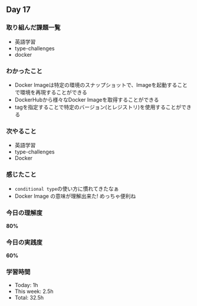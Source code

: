 ## Day 17

### 取り組んだ課題一覧
- 英語学習
- type-challenges
- docker

### わかったこと
- Docker Imageは特定の環境のスナップショットで、Imageを起動することで環境を再現することができる
- DockerHubから様々なDocker Imageを取得することができる 
- tagを指定することで特定のバージョン(とレジストリ)を使用することができる

### 次やること
- 英語学習
- type-challenges
- Docker

### 感じたこと
- `conditional type`の使い方に慣れてきたなぁ
- Docker Image の意味が理解出来た! めっちゃ便利ね

### 今日の理解度
**80%**

### 今日の実践度
**60%**

### 学習時間
- Today: 1h
- This week: 2.5h
- Total: 32.5h 


